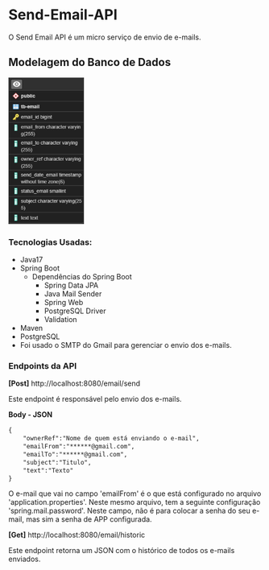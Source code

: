 # Send-Email-API

<p>O Send Email API é um micro serviço de envio de e-mails.</p>

## Modelagem do Banco de Dados
<img src="./TB_EMAIL.png" width="150px">

### Tecnologias Usadas:
 - Java17
 - Spring Boot
    - Dependências do Spring Boot
        - Spring Data JPA
        - Java Mail Sender 
        - Spring Web
        - PostgreSQL Driver
        - Validation
 - Maven
 - PostgreSQL
 - Foi usado o SMTP do Gmail para gerenciar o envio dos e-mails.

### Endpoints da API

**[Post]** http://localhost:8080/email/send
<p>Este endpoint é responsável pelo envio dos e-mails.
</p>

**Body - JSON**

```
{
	"ownerRef":"Nome de quem está enviando o e-mail",
	"emailFrom":"******@gmail.com",
	"emailTo":"******@gmail.com",
	"subject":"Titulo",
	"text":"Texto"
}
```

<p>O e-mail que vai no campo 'emailFrom' é o que está configurado no arquivo 'application.properties'. Neste mesmo arquivo, tem a seguinte configuração 'spring.mail.password'. Neste campo, não é para colocar a senha do seu e-mail, mas sim a senha de APP configurada.</p>

**[Get]** http://localhost:8080/email/historic
<P>Este endpoint retorna um JSON com o histórico de todos os e-mails enviados.</P>
